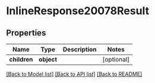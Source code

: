 # InlineResponse20078Result

## Properties
Name | Type | Description | Notes
------------ | ------------- | ------------- | -------------
**children** | **object** |  | [optional] 

[[Back to Model list]](../README.md#documentation-for-models) [[Back to API list]](../README.md#documentation-for-api-endpoints) [[Back to README]](../README.md)


